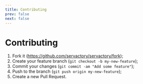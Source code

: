 ```yaml
---
title: Contributing
prev: false
next: false
---
```


# Contributing

1. Fork it (https://github.com/servactory/servactory/fork);
2. Create your feature branch (`git checkout -b my-new-feature`);
3. Commit your changes (`git commit -am "Add some feature"`);
4. Push to the branch (`git push origin my-new-feature`);
5. Create a new Pull Request.

